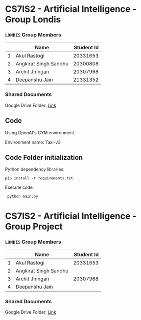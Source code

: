 # CS7IS2 - Artificial Intelligence - Group Londis

### `LONDIS` Group Members
|   | Name                  | Student Id  |
|---|-----------------------| -----------:|
| 1 | Akul Rastogi          | 20331653    |
| 2 | Angkirat Singh Sandhu | 20300808    |
| 3 | Archit Jhingan        | 20307968    | 
| 4 | Deepanshu Jain        | 21331352    |

### Shared Documents
Google Drive Folder: [Link](https://drive.google.com/drive/folders/1eNkKvSbRtuynW4nATofWQKGevfPq3_bs?usp=sharing)

## Code
Using OpenAI's GYM environment.

Environment name: Taxi-v3

## Code Folder initialization

Python dependency libraries:


```pip install -r requirements.txt```

Execute code:

``` python main.py```
# CS7IS2 - Artificial Intelligence - Group Project

### `LONDIS` Group Members
|   | Name                  | Student Id  |
|---|-----------------------| -----------:|
| 1 | Akul Rastogi          | 20331653    |
| 2 | Angkirat Singh Sandhu ||
| 3 | Archit Jhingan        | 20307968    | 
| 4 | Deepanshu Jain        ||

### Shared Documents
Google Drive Folder: [Link](https://drive.google.com/drive/folders/1eNkKvSbRtuynW4nATofWQKGevfPq3_bs?usp=sharing)
